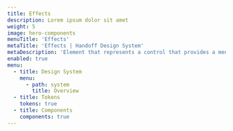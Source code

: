 ```yaml
---
title: Effects
description: Lorem ipsum dolor sit amet
weight: 5
image: hero-components
menuTitle: 'Effects'
metaTitle: 'Effects | Handoff Design System'
metaDescription: 'Element that represents a control that provides a menu of options, collection of UI components used.'
enabled: true
menu:
  - title: Design System
    menu:
      - path: system
        title: Overview
  - title: Tokens
    tokens: true
  - title: Components
    components: true
---
```

